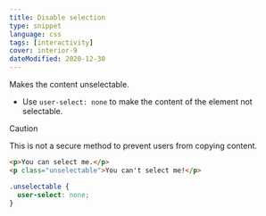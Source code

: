 ```yaml
---
title: Disable selection
type: snippet
language: css
tags: [interactivity]
cover: interior-9
dateModified: 2020-12-30
---
```


Makes the content unselectable.

- Use `user-select: none` to make the content of the element not selectable.

> [!CAUTION]
>
> This is not a secure method to prevent users from copying content.

```html
<p>You can select me.</p>
<p class="unselectable">You can't select me!</p>
```

```css
.unselectable {
  user-select: none;
}
```
